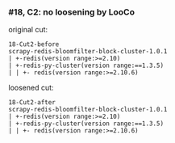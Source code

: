 ### #18, C2: no loosening by LooCo
original cut:

```
18-Cut2-before
scrapy-redis-bloomfilter-block-cluster-1.0.1
| +-redis(version range:>=2.10)
| +-redis-py-cluster(version range:==1.3.5)
| | +- redis(version range:>=2.10.6)
```




loosened cut:
```
18-Cut2-after
scrapy-redis-bloomfilter-block-cluster-1.0.1
| +-redis(version range:>=2.10)
| +-redis-py-cluster(version range:==1.3.5)
| | +- redis(version range:>=2.10.6)
```


